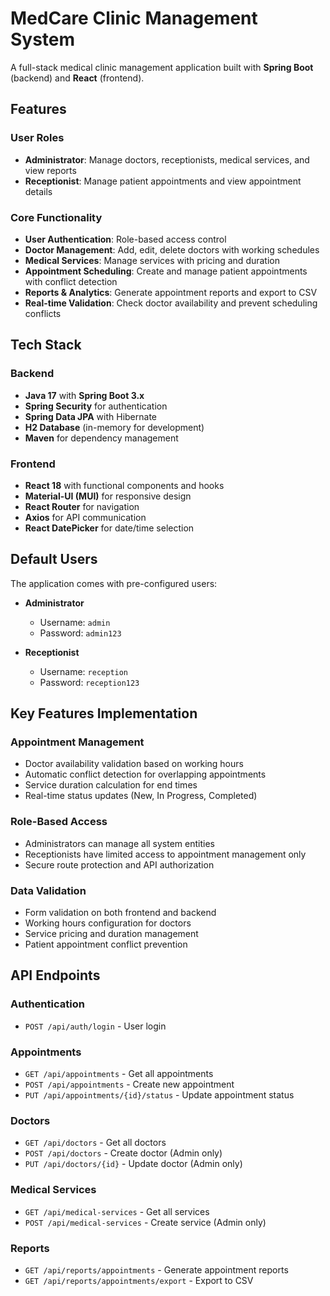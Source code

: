 # MedCare Clinic Management System

A full-stack medical clinic management application built with **Spring Boot** (backend) and **React** (frontend).

## Features

### User Roles
- **Administrator**: Manage doctors, receptionists, medical services, and view reports
- **Receptionist**: Manage patient appointments and view appointment details

### Core Functionality
- **User Authentication**: Role-based access control
- **Doctor Management**: Add, edit, delete doctors with working schedules
- **Medical Services**: Manage services with pricing and duration
- **Appointment Scheduling**: Create and manage patient appointments with conflict detection
- **Reports & Analytics**: Generate appointment reports and export to CSV
- **Real-time Validation**: Check doctor availability and prevent scheduling conflicts

## Tech Stack

### Backend
- **Java 17** with **Spring Boot 3.x**
- **Spring Security** for authentication
- **Spring Data JPA** with Hibernate
- **H2 Database** (in-memory for development)
- **Maven** for dependency management

### Frontend
- **React 18** with functional components and hooks
- **Material-UI (MUI)** for responsive design
- **React Router** for navigation
- **Axios** for API communication
- **React DatePicker** for date/time selection

## Default Users

The application comes with pre-configured users:

- **Administrator**
  - Username: `admin`
  - Password: `admin123`

- **Receptionist**
  - Username: `reception`
  - Password: `reception123`

## Key Features Implementation

### Appointment Management
- Doctor availability validation based on working hours
- Automatic conflict detection for overlapping appointments
- Service duration calculation for end times
- Real-time status updates (New, In Progress, Completed)

### Role-Based Access
- Administrators can manage all system entities
- Receptionists have limited access to appointment management only
- Secure route protection and API authorization

### Data Validation
- Form validation on both frontend and backend
- Working hours configuration for doctors
- Service pricing and duration management
- Patient appointment conflict prevention

## API Endpoints

### Authentication
- `POST /api/auth/login` - User login

### Appointments
- `GET /api/appointments` - Get all appointments
- `POST /api/appointments` - Create new appointment
- `PUT /api/appointments/{id}/status` - Update appointment status

### Doctors
- `GET /api/doctors` - Get all doctors
- `POST /api/doctors` - Create doctor (Admin only)
- `PUT /api/doctors/{id}` - Update doctor (Admin only)

### Medical Services
- `GET /api/medical-services` - Get all services
- `POST /api/medical-services` - Create service (Admin only)

### Reports
- `GET /api/reports/appointments` - Generate appointment reports
- `GET /api/reports/appointments/export` - Export to CSV
